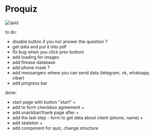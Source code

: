 # Proquiz


![quiz](https://user-images.githubusercontent.com/63544167/182427640-d089f0d6-0ac7-4351-a3b7-32001eccc8de.png)


to do:
-  disable button if you not answer the question ?
-  get data and put it into pdf
-  fix bug when you click prev button\
-  add loading for images
-  add firease database
-  add phone mask ?
-  add messangers where you can send data (telegram, vk, whatsapp, viber)
-  add progress bar

done:
-  start page with button "start" +
-  add to form checkbox agreement +
-  add snackbar/thank page after +
-  add the last step - form to get data about client (phone, name) +
-  add skeleton +
-  add component for quiz, change structure
